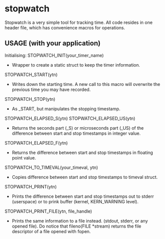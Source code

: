 stopwatch
=========

Stopwatch is a very simple tool for tracking time.
All code resides in one header file, which has convenience macros for 
operations.


USAGE (with your application)
-----------------------------

Initialising: 
STOPWATCH_INIT(your_timer_name)
- Wrapper to create a static struct to keep the timer information.

STOPWATCH_START(ytn)
- Writes down the starting time. A new call to this macro will overwrite the
previous time you may have recorded.

STOPWATCH_STOP(ytn)
- As _START, but manipulates the stopping timestamp.

STOPWATCH_ELAPSED_S(ytn)
STOPWATCH_ELAPSED_US(ytn)
- Returns the seconds part (_S) or microseconds part (_US) of the difference 
between start and stop timestamps in integer value.

STOPWATCH_ELAPSED_F(ytn)
- Returns the difference between start and stop timestamps in floating point
value.

STOPWATCH_TO_TIMEVAL(your_timeval, ytn)
- Copies difference between start and stop timestamps to timeval struct.

STOPWATCH_PRINT(ytn)
- Prints the difference between start and stop timestamps out to stderr 
(userspace) or to prink buffer (kernel, KERN_WARNING level).

STOPWATCH_PRINT_FILE(ytn, file_handle)
- Prints the same information to a file instead. (stdout, stderr, or any opened
file). Do notice that fileno(FILE *stream) returns the file descriptor of a 
file opened with fopen.

